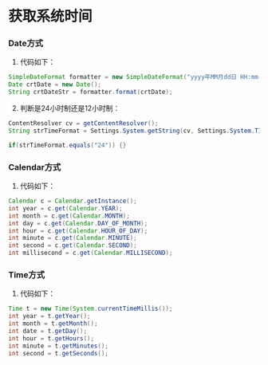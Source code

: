 # 获取系统时间
### Date方式
1. 代码如下：
```java
SimpleDateFormat formatter = new SimpleDateFormat("yyyy年MM月dd日 HH:mm:ss");
Date crtDate = new Date();
String crtDateStr = formatter.format(crtDate);
```

2. 判断是24小时制还是12小时制：
```java
ContentResolver cv = getContentResolver();
String strTimeFormat = Settings.System.getString(cv, Settings.System.TIME_12_24);

if(strTimeFormat.equals("24")) {}
```


### Calendar方式
1. 代码如下：
```java
Calendar c = Calendar.getInstance();
int year = c.get(Calendar.YEAR);
int month = c.get(Calendar.MONTH);
int day = c.get(Calendar.DAY_OF_MONTH);
int hour = c.get(Calendar.HOUR_OF_DAY);
int minute = c.get(Calendar.MINUTE);
int second = c.get(Calendar.SECOND);
int millisecond = c.get(Calendar.MILLISECOND);
```


### Time方式
1. 代码如下：
```java
Time t = new Time(System.currentTimeMillis());
int year = t.getYear();
int month = t.getMonth();
int date = t.getDay();
int hour = t.getHours();
int minute = t.getMinutes();
int second = t.getSeconds();
```

